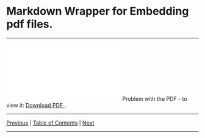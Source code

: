 # Markdown Wrapper for Embedding pdf files.

<hr>

<object data="./topic_08.pdf" type="application/pdf" width="700px" height="700px">
  <embed src="./topic_08.pdf">
      Problem with the PDF - to view it:
      <a href="./topic_08.pdf">
          Download PDF
      </a>.
  </embed>
</object>

<hr>

[Previous](../../topic_07/md/topic_07.md)
| [Table of Contents](../../toc/md/topic_toc.md)
| [Next](../../topic_09/md/topic_09.md)

<hr>
